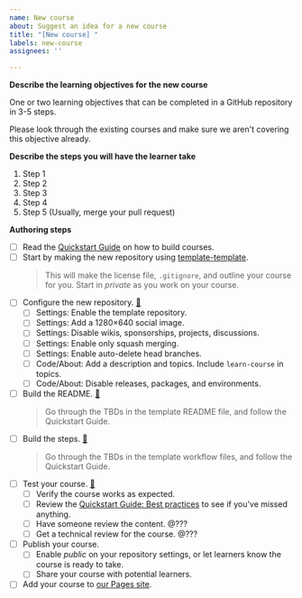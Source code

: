 ```yaml
---
name: New course
about: Suggest an idea for a new course
title: "[New course] "
labels: new-course
assignees: ''

---
```


**Describe the learning objectives for the new course**

One or two learning objectives that can be completed in a GitHub repository in 3-5 steps.

Please look through the existing courses and make sure we aren't covering this objective already.

**Describe the steps you will have the learner take**

1. Step 1
2. Step 2
3. Step 3
4. Step 4
5. Step 5 (Usually, merge your pull request)

<!-- Then create your issue. Follow the steps below after you create the issue. -->

**Authoring steps**

- [ ] Read the [Quickstart Guide](https://githublearn.github.io/.github/quickstart) on how to build courses.
- [ ] Start by making the new repository using [template-template](https://github.com/githublearn/template-template).
  > This will make the license file, `.gitignore`, and outline your course for you.
  > Start in _private_ as you work on your course.
- [ ] Configure the new repository. [🔗](https://githublearn.github.io/.github/quickstart#set-up-your-repository)
  - [ ] Settings: Enable the template repository.
  - [ ] Settings: Add a 1280×640 social image.
  - [ ] Settings: Disable wikis, sponsorships, projects, discussions.
  - [ ] Settings: Enable only squash merging.
  - [ ] Settings: Enable auto-delete head branches.
  - [ ] Code/About: Add a description and topics. Include `learn-course` in topics.
  - [ ] Code/About: Disable releases, packages, and environments.
- [ ] Build the README. [🔗](https://githublearn.github.io/.github/quickstart#writing-your-readme)
  > Go through the TBDs in the template README file, and follow the Quickstart Guide.
- [ ] Build the steps. [🔗](https://githublearn.github.io/.github/quickstart#writing-your-actions-workflow-files)
  > Go through the TBDs in the template workflow files, and follow the Quickstart Guide.
- [ ] Test your course. [🔗](https://githublearn.github.io/.github/quickstart#testing-and-monitoring-your-course)
  - [ ] Verify the course works as expected.
  - [ ] Review the [Quickstart Guide: Best practices](https://githublearn.github.io/.github/quickstart#best-practices-for-building-courses) to see if you've missed anything.
  - [ ] Have someone review the content. @???
  - [ ] Get a technical review for the course. @???
- [ ] Publish your course.
  - [ ] Enable _public_ on your repository settings, or let learners know the course is ready to take.
  - [ ] Share your course with potential learners.
- [ ] Add your course to [our Pages site](https://github.com/githublearn/.github/blob/main/docs/index.html).
